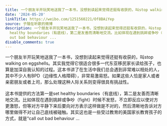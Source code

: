 ```yaml
---
title: 一个朋友半开玩笑地送我了一本书，没想到读起来觉得还挺有收获的，叫stop walking on eggshells。其实我觉得它很适合很多一代东亚移民家长读给孩子，也算是加深...
date: '2024-05-20'
linkTitle: https://weibo.com/1251560221/Of8BAiYep
source: 子陵在听歌的微博
description: 一个朋友半开玩笑地送我了一本书，没想到读起来觉得还挺有收获的，叫stop walking on eggshells。其实我觉得它很适合很多一代东亚移民家长读给孩子，也算是加深自我认知的过程。这本书讲了在生活中我们总会遇到非常难以相处的人，其中不少人有BPD（边缘性人格障碍），非常易激易怒。如果这些人恰是家人或者亲密朋友或者上司，那么处理这种人际关系则变得很具有挑战性。<br><br>这本书提供的方法第一是set
  healthy boundaries（有底线），第二是友善而清晰地交流。比如体现在遇到挑衅或争吵（fight）时候不发怒，不立即反应以使对方更激怒，但等对方平静下来后要向对方表示这样做是不对的，然后清晰地告诉对方哪里做得不对让自己底线被碰触。其实这也是一些受过教育的美国家长教育孩子的方式，就是“call
  out bad behaviour ...
disable_comments: true
---
```

一个朋友半开玩笑地送我了一本书，没想到读起来觉得还挺有收获的，叫stop walking on eggshells。其实我觉得它很适合很多一代东亚移民家长读给孩子，也算是加深自我认知的过程。这本书讲了在生活中我们总会遇到非常难以相处的人，其中不少人有BPD（边缘性人格障碍），非常易激易怒。如果这些人恰是家人或者亲密朋友或者上司，那么处理这种人际关系则变得很具有挑战性。<br><br>这本书提供的方法第一是set healthy boundaries（有底线），第二是友善而清晰地交流。比如体现在遇到挑衅或争吵（fight）时候不发怒，不立即反应以使对方更激怒，但等对方平静下来后要向对方表示这样做是不对的，然后清晰地告诉对方哪里做得不对让自己底线被碰触。其实这也是一些受过教育的美国家长教育孩子的方式，就是“call out bad behaviour ...